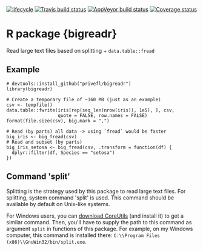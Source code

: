 [![lifecycle](https://img.shields.io/badge/lifecycle-experimental-orange.svg)](https://www.tidyverse.org/lifecycle/#experimental)
[![Travis build status](https://travis-ci.org/privefl/bigreadr.svg?branch=master)](https://travis-ci.org/privefl/bigreadr)
[![AppVeyor build status](https://ci.appveyor.com/api/projects/status/github/privefl/bigreadr?branch=master&svg=true)](https://ci.appveyor.com/project/privefl/bigreadr)
[![Coverage status](https://codecov.io/gh/privefl/bigreadr/branch/master/graph/badge.svg)](https://codecov.io/github/privefl/bigreadr?branch=master)

# R package {bigreadr}

Read large text files based on splitting + `data.table::fread`


## Example

```{r}
# devtools::install_github("privefl/bigreadr")
library(bigreadr)

# Create a temporary file of ~360 MB (just as an example)
csv <- tempfile()
data.table::fwrite(iris[rep(seq_len(nrow(iris)), 1e5), ], csv,
                   quote = FALSE, row.names = FALSE)
format(file.size(csv), big.mark = ",")

# Read (by parts) all data -> using `fread` would be faster
big_iris <- big_fread(csv)
# Read and subset (by parts)
big_iris_setosa <- big_fread(csv, .transform = function(df) {
  dplyr::filter(df, Species == "setosa")
})
```

## Command 'split'

Splitting is the strategy used by this package to read large text files.
For splitting, system command 'split' is used. 
This command should be available by default on Unix-like systems.

For Windows users, you can [download CoreUtils](https://sourceforge.net/projects/gnuwin32/files/coreutils/5.3.0/coreutils-5.3.0.exe/download) (and install it) to get a similar command.
Then, you'll have to supply the path to this command as argument `split` in functions of this package.
For example, on my Windows computer, this command is installed there: `C:\\Program Files (x86)\\GnuWin32/bin/split.exe`.
